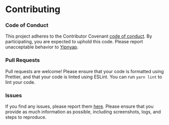 # Contributing
### Code of Conduct
This project adheres to the Contributor Covenant [code of conduct](CODE_OF_CONDUCT.md). By participating, you are
expected to uphold this code. Please report unacceptable behavior to [Yipnyap](https://yipnyap.com/contact).

### Pull Requests
Pull requests are welcome! Please ensure that your code is formatted using Prettier, and that your code is linted
using ESLint. You can run `yarn lint` to lint your code.

### Issues
If you find any issues, please report them [here](/issues). Please ensure that you provide as much information as
possible, including screenshots, logs, and steps to reproduce.
